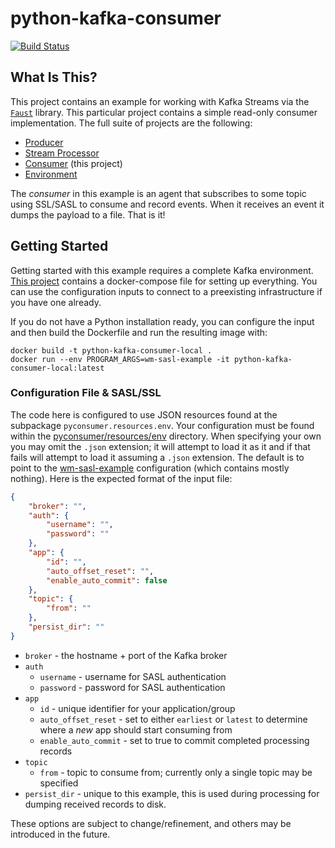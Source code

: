 # python-kafka-consumer

[![Build Status](https://github.com/twosixlabs-dart/python-kafka-consumer/workflows/Build/badge.svg)](https://github.com/twosixlabs-dart/python-kafka-consumer/actions)

## What Is This?

This project contains an example for working with Kafka Streams via the [`Faust`](https://faust.readthedocs.io) library. This particular project contains a simple read-only consumer implementation. The full suite of projects are the following:

- [Producer](https://github.com/twosixlabs-dart/python-kafka-producer)
- [Stream Processor](https://github.com/twosixlabs-dart/python-kafka-streams)
- [Consumer](https://github.com/twosixlabs-dart/python-kafka-consumer) (this project)
- [Environment](https://github.com/twosixlabs-dart/kafka-examples-docker)

The *consumer* in this example is an agent that subscribes to some topic using SSL/SASL to consume and record events. When it receives an event it dumps the payload to a file. That is it!

## Getting Started

Getting started with this example requires a complete Kafka environment. [This project](https://github.com/twosixlabs-dart/kafka-examples-docker) contains a docker-compose file for setting up everything. You can use the configuration inputs to connect to a preexisting infrastructure if you have one already.

If you do not have a Python installation ready, you can configure the input and then build the Dockerfile and run the resulting image with:

```shell
docker build -t python-kafka-consumer-local .
docker run --env PROGRAM_ARGS=wm-sasl-example -it python-kafka-consumer-local:latest 
```

### Configuration File & SASL/SSL

The code here is configured to use JSON resources found at the subpackage `pyconsumer.resources.env`. Your configuration must be found within the [pyconsumer/resources/env](pyconsumer/resources/env) directory. When specifying your own you may omit the `.json` extension; it will attempt to load it as it and if that fails will attempt to load it assuming a `.json` extension. The default is to point to the [wm-sasl-example](/pyconsumer/resources/env/wm-sasl-example.json) configuration (which contains mostly nothing). Here is the expected format of the input file:

```json
{
    "broker": "",
    "auth": {
        "username": "",
        "password": ""
    },
    "app": {
        "id": "",
        "auto_offset_reset": "",
        "enable_auto_commit": false
    },
    "topic": {
        "from": ""
    },
    "persist_dir": ""
}
```

* `broker` - the hostname + port of the Kafka broker
* `auth`
  * `username` - username for SASL authentication
  * `password` - password for SASL authentication
* `app`
  * `id` - unique identifier for your application/group
  * `auto_offset_reset` - set to either `earliest` or `latest` to determine where a *new* app should start consuming from
  * `enable_auto_commit` - set to true to commit completed processing records
* `topic`
  * `from` - topic to consume from; currently only a single topic may be specified
* `persist_dir` - unique to this example, this is used during processing for dumping received records to disk.

These options are subject to change/refinement, and others may be introduced in the future.
